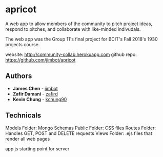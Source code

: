 # apricot

A web app to allow members of the community to pitch project ideas, respond to pitches, and collaborate with like-minded indivudals. 

The web app was the Group 11's final project for BCIT's Fall 2018's 1930 projects course.

website: http://community-collab.herokuapp.com
github repo: https://github.com/jimbot/apricot

## Authors

* **James Chen** - [jimbot](https://github.com/jimbot)
* **Zafir Damani** - [zafird](https://github.com/zafird)
* **Kevin Chung** - [kchung90](https://github.com/kchung90)

## Technicals

Models Folder: Mongo Schemas
Public Folder: CSS files
Routes Folder: Handles GET, POST and DELETE requests
Views Folder: .ejs files that render all web pages

app.js starting point for server
